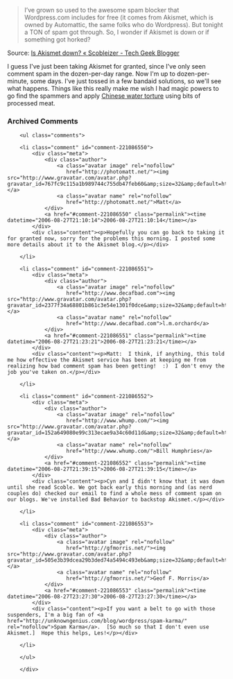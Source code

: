 <blockquote cite="http://scobleizer.wordpress.com/2006/08/26/is-akismet-down/">I’ve grown so used to the awesome spam blocker that Wordpress.com includes for free (it comes from Akismet, which is owned by Automattic, the same folks who do Wordpress).  But tonight a TON of spam got through. So, I wonder if Akismet is down or if something got horked?</blockquote><div class="quotesource">Source: <a href="http://scobleizer.wordpress.com/2006/08/26/is-akismet-down/">Is Akismet down? « Scobleizer - Tech Geek Blogger</a></div>

I guess I've just been taking Akismet for granted, since I've only seen comment spam in the dozen-per-day range.  Now I'm up to dozen-per-minute, some days.  I've just tossed in a few bandaid solutions, so we'll see what happens.  Things like this really make me wish I had magic powers to go find the spammers and apply [Chinese water torture](http://en.wikipedia.org/wiki/Chinese_water_torture) using bits of processed meat.

<div id="comments" class="comments archived-comments">
            <h3>Archived Comments</h3>
            
        <ul class="comments">
            
        <li class="comment" id="comment-221086550">
            <div class="meta">
                <div class="author">
                    <a class="avatar image" rel="nofollow" 
                       href="http://photomatt.net/"><img src="http://www.gravatar.com/avatar.php?gravatar_id=767fc9c115a1b989744c755db47feb60&amp;size=32&amp;default=http://mediacdn.disqus.com/1320279820/images/noavatar32.png"/></a>
                    <a class="avatar name" rel="nofollow" 
                       href="http://photomatt.net/">Matt</a>
                </div>
                <a href="#comment-221086550" class="permalink"><time datetime="2006-08-27T21:10:14">2006-08-27T21:10:14</time></a>
            </div>
            <div class="content"><p>Hopefully you can go back to taking it for granted now, sorry for the problems this morning. I posted some more details about it to the Akismet blog.</p></div>
            
        </li>
    
        <li class="comment" id="comment-221086551">
            <div class="meta">
                <div class="author">
                    <a class="avatar image" rel="nofollow" 
                       href="http://www.decafbad.com"><img src="http://www.gravatar.com/avatar.php?gravatar_id=2377f34a68801b861c3e54e1301f0dce&amp;size=32&amp;default=http://mediacdn.disqus.com/1320279820/images/noavatar32.png"/></a>
                    <a class="avatar name" rel="nofollow" 
                       href="http://www.decafbad.com">l.m.orchard</a>
                </div>
                <a href="#comment-221086551" class="permalink"><time datetime="2006-08-27T21:23:21">2006-08-27T21:23:21</time></a>
            </div>
            <div class="content"><p>Matt:  I think, if anything, this told me how effective the Akismet service has been at keeping me from realizing how bad comment spam has been getting!  :)  I don't envy the job you've taken on.</p></div>
            
        </li>
    
        <li class="comment" id="comment-221086552">
            <div class="meta">
                <div class="author">
                    <a class="avatar image" rel="nofollow" 
                       href="http://www.whump.com/"><img src="http://www.gravatar.com/avatar.php?gravatar_id=152a649080e99c313ecae9a34c60d11d&amp;size=32&amp;default=http://mediacdn.disqus.com/1320279820/images/noavatar32.png"/></a>
                    <a class="avatar name" rel="nofollow" 
                       href="http://www.whump.com/">Bill Humphries</a>
                </div>
                <a href="#comment-221086552" class="permalink"><time datetime="2006-08-27T21:39:15">2006-08-27T21:39:15</time></a>
            </div>
            <div class="content"><p>Cyn and I didn't know that it was down until she read Scoble. We got back early this morning and (as nerd couples do) checked our email to find a whole mess of comment spam on our blogs. We've installed Bad Behavior to backstop Akismet.</p></div>
            
        </li>
    
        <li class="comment" id="comment-221086553">
            <div class="meta">
                <div class="author">
                    <a class="avatar image" rel="nofollow" 
                       href="http://gfmorris.net/"><img src="http://www.gravatar.com/avatar.php?gravatar_id=505e3b39dcea29b3ded74a5494c493eb&amp;size=32&amp;default=http://mediacdn.disqus.com/1320279820/images/noavatar32.png"/></a>
                    <a class="avatar name" rel="nofollow" 
                       href="http://gfmorris.net/">Geof F. Morris</a>
                </div>
                <a href="#comment-221086553" class="permalink"><time datetime="2006-08-27T23:27:30">2006-08-27T23:27:30</time></a>
            </div>
            <div class="content"><p>If you want a belt to go with those suspenders, I'm a big fan of <a href="http://unknowngenius.com/blog/wordpress/spam-karma/" rel="nofollow">Spam Karma</a>.  [So much so that I don't even use Akismet.]  Hope this helps, Les!</p></div>
            
        </li>
    
        </ul>
    
        </div>
    
